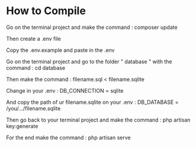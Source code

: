 # How to Compile

Go on the terminal project and make the command : composer update

Then create a .env file

Copy the .env.example and paste in the .env 

Go on the terminal project and go to the folder " database " with the command : cd database

Then make the command : filename.sql < filename.sqlite

Change in your .env : DB_CONNECTION = sqlite 

And copy the path of ur filename.sqlite on your .env : DB_DATABASE = /you/.../filename.sqlite

Then go back to your terminal project and make the command : php artisan key:generate

For the end make the command : php artisan serve 
